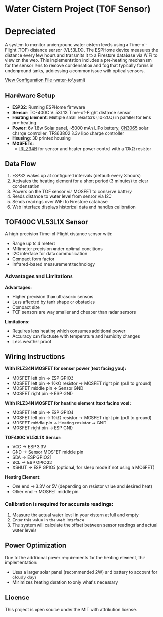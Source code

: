 # Water Cistern Project (TOF Sensor)

# Depreciated

A system to monitor underground water cistern levels using a Time-of-Flight (TOF) distance sensor (VL53L1X). The ESPHome device measures the distance every few hours and transmits it to a Firestore database via WiFi to view on the web. This implementation includes a pre-heating mechanism for the sensor lens to remove condensation and fog that typically forms in underground tanks, addressing a common issue with optical sensors.

[View Configuration File (water-tof.yaml)](water-tof.yaml)

## Hardware Setup

-   **ESP32**: Running ESPHome firmware
-   **Sensor**: TOF400C VL53L1X Time-of-Flight distance sensor
-   **Heating Element**: Multiple small resistors (10-20Ω) in parallel for lens pre-heating
-   **Power**: 6v 1.8w Solar panel, ~5000 mAh LiPo battery, [CN3065](https://www.aliexpress.com/item/1005006761128554.html) solar charge controller, [TPS63802](https://www.aliexpress.com/item/32799328725.html) 3.3v lipo charge controller
-   **Housing**: 3D printed housing
-   **MOSFETs**:
    -   [IRLZ34N](https://www.aliexpress.com/item/1005006228628494.html) for sensor and heater power control with a 10kΩ resistor

## Data Flow

1. ESP32 wakes up at configured intervals (default: every 3 hours)
2. Activates the heating element for a short period (3 minutes) to clear condensation
3. Powers on the TOF sensor via MOSFET to conserve battery
4. Reads distance to water level from sensor via I2C
5. Sends readings over WiFi to Firestore database
6. Web interface displays historical data and handles calibration

## TOF400C VL53L1X Sensor

A high-precision Time-of-Flight distance sensor with:

-   Range up to 4 meters
-   Millimeter precision under optimal conditions
-   I2C interface for data communication
-   Compact form factor
-   Infrared-based measurement technology

### Advantages and Limitations

**Advantages:**

-   Higher precision than ultrasonic sensors
-   Less affected by tank shape or obstacles
-   Compact size
-   TOF sensors are way smaller and cheaper than radar sensors

**Limitations:**

-   Requires lens heating which consumes additional power
-   Accuracy can fluctuate with temperature and humidity changes
-   Less weather proof

## Wiring Instructions

**With IRLZ34N MOSFET for sensor power (text facing you):**

-   MOSFET left pin → ESP GPIO2
-   MOSFET left pin → 10kΩ resistor → MOSFET right pin (pull to ground)
-   MOSFET middle pin → Sensor GND
-   MOSFET right pin → ESP GND

**With IRLZ34N MOSFET for heating element (text facing you):**

-   MOSFET left pin → ESP GPIO4
-   MOSFET left pin → 10kΩ resistor → MOSFET right pin (pull to ground)
-   MOSFET middle pin → Heating resistor → GND
-   MOSFET right pin → ESP GND

**TOF400C VL53L1X Sensor:**

-   VCC → ESP 3.3V
-   GND → Sensor MOSFET middle pin
-   SDA → ESP GPIO21
-   SCL → ESP GPIO22
-   XSHUT → ESP GPIO5 (optional, for sleep mode if not using a MOSFET)

**Heating Element:**

-   One end → 3.3V or 5V (depending on resistor value and desired heat)
-   Other end → MOSFET middle pin

### Calibration is required for accurate readings:

1. Measure the actual water level in your cistern at full and empty
2. Enter this value in the web interface
3. The system will calculate the offset between sensor readings and actual water levels

## Power Optimization

Due to the additional power requirements for the heating element, this implementation:

-   Uses a larger solar panel (recommended 2W) and battery to account for cloudy days
-   Minimizes heating duration to only what's necessary

## License

This project is open source under the MIT with attribution license.
